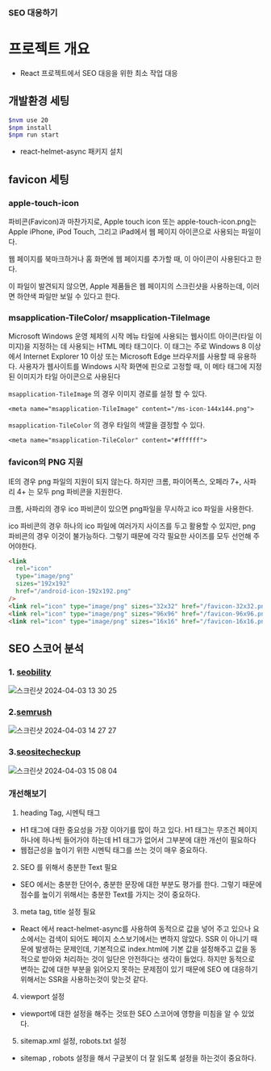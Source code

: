 ### SEO 대응하기

# 프로젝트 개요

- React 프로젝트에서 SEO 대응을 위한 최소 작업 대응

## 개발환경 세팅

```bash
$nvm use 20
$npm install
$npm run start
```

- react-helmet-async 패키지 설치

## favicon 세팅

### apple-touch-icon

파비콘(Favicon)과 마찬가지로, Apple touch icon 또는 apple-touch-icon.png는 Apple iPhone, iPod Touch, 그리고 iPad에서 웹 페이지 아이콘으로 사용되는 파일이다.

웹 페이지를 북마크하거나 홈 화면에 웹 페이지를 추가할 때, 이 아이콘이 사용된다고 한다.

이 파일이 발견되지 않으면, Apple 제품들은 웹 페이지의 스크린샷을 사용하는데, 이러면 하얀색 파일만 보일 수 있다고 한다.

### **msapplication-TileColor/** msapplication-TileImage

Microsoft Windows 운영 체제의 시작 메뉴 타일에 사용되는 웹사이트 아이콘(타일 이미지)을 지정하는 데 사용되는 HTML 메타 태그이다. 이 태그는 주로 Windows 8 이상에서 Internet Explorer 10 이상 또는 Microsoft Edge 브라우저를 사용할 때 유용하다. 사용자가 웹사이트를 Windows 시작 화면에 핀으로 고정할 때, 이 메타 태그에 지정된 이미지가 타일 아이콘으로 사용된다

`msapplication-TileImage` 의 경우 이미지 경로를 설정 할 수 있다.

```tsx
<meta name="msapplication-TileImage" content="/ms-icon-144x144.png">
```

`msapplication-TileColor` 의 경우 타일의 색깔을 결정할 수 있다.

```tsx
<meta name="msapplication-TileColor" content="#ffffff">
```

### favicon의 PNG 지원

IE의 경우 png 파일의 지원이 되지 않는다. 하지만 크롬, 파이어폭스, 오페라 7+, 사파리 4+ 는 모두 png 파비콘을 지원한다.

크롬, 사파리의 경우 ico 파비콘이 있으면 png파일을 무시하고 ico 파일을 사용한다.

ico 파비콘의 경우 하나의 ico 파일에 여러가지 사이즈를 두고 활용할 수 있지만, png 파비콘의 경우 이것이 불가능하다. 그렇기 때문에 각각 필요한 사이즈를 모두 선언해 주어야한다.

```html
<link
  rel="icon"
  type="image/png"
  sizes="192x192"
  href="/android-icon-192x192.png"
/>
<link rel="icon" type="image/png" sizes="32x32" href="/favicon-32x32.png" />
<link rel="icon" type="image/png" sizes="96x96" href="/favicon-96x96.png" />
<link rel="icon" type="image/png" sizes="16x16" href="/favicon-16x16.png" />
```

## SEO 스코어 분석

### 1. [seobility](https://www.seobility.net/en/seocheck/)

![스크린샷 2024-04-03 13 30 25](https://github.com/seonjuuuu/react-seo/assets/62421526/95840d29-c34b-4b79-b70c-a0a35107683e)

### 2.[semrush](https://ko.semrush.com/)

![스크린샷 2024-04-03 14 27 27](https://github.com/seonjuuuu/react-seo/assets/62421526/a008060e-7a05-4612-b54c-c792b9f69861)

### 3.[seositecheckup](https://seositecheckup.com/)

![스크린샷 2024-04-03 15 08 04](https://github.com/seonjuuuu/react-seo/assets/62421526/f32af755-319d-47a1-a092-1a48065accad)

### 개선해보기

1. heading Tag, 시멘틱 태그

- H1 태그에 대한 중요성을 가장 이야기를 많이 하고 있다. H1 태그는 무조건 페이지 하나에 하나씩 들어가야 하는데 H1 태그가 없어서 그부분에 대한 개선이 필요하다
- 웹접근성을 높이기 위한 시멘틱 태그를 쓰는 것이 매우 중요하다.

2. SEO 를 위해서 충분한 Text 필요

- SEO 에서는 충분한 단어수, 충분한 문장에 대한 부분도 평가를 한다. 그렇기 때문에 점수를 높이기 위해서는 충분한 Text를 가지는 것이 중요하다.

3. meta tag, title 설정 필요

- React 에서 react-helmet-async를 사용하여 동적으로 값을 넣어 주고 있으나 요소에서는 검색이 되어도 페이지 소스보기에서는 변하지 않았다. SSR 이 아니기 때문에 발생하는 문제인데, 기본적으로 index.html에 기본 값을 설정해주고 값을 동적으로 받아와 처리하는 것이 일단은 안전하다는 생각이 들었다. 하지만 동적으로 변하는 값에 대한 부분을 읽어오지 못하는 문제점이 있기 때문에 SEO 에 대응하기 위해서는 SSR을 사용하는것이 맞는것 같다.

4. viewport 설정

- viewport에 대한 설정을 해주는 것또한 SEO 스코어에 영향을 미침을 알 수 있었다.

5. sitemap.xml 설정, robots.txt 설정

- sitemap , robots 설정을 해서 구글봇이 더 잘 읽도록 설정을 하는것이 중요하다.
